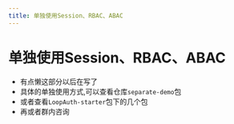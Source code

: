 ```yaml
---
title: 单独使用Session、RBAC、ABAC
---
```


# 单独使用Session、RBAC、ABAC

- 有点懒这部分以后在写了
- 具体的单独使用方式,可以查看仓库`separate-demo`包
- 或者查看`LoopAuth-starter`包下的几个包
- 再或者群内咨询


